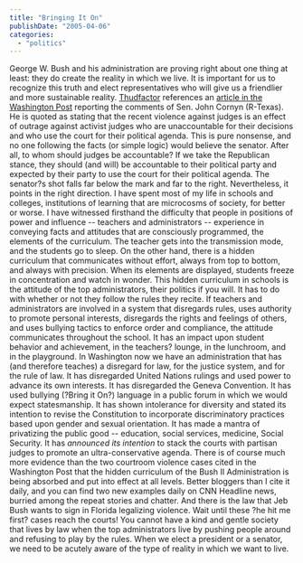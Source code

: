 ```yaml
---
title: "Bringing It On"
publishDate: "2005-04-06"
categories: 
  - "politics"
---
```


George W. Bush and his administration are proving right about one thing at least: they do create the reality in which we live. It is important for us to recognize this truth and elect representatives who will give us a friendlier and more sustainable reality. [Thudfactor](http://www.thudfactor.com) references an [article in the Washington Post](http://www.washingtonpost.com/wp-dyn/articles/A26236-2005Apr4.html) reporting the comments of Sen. John Cornyn (R-Texas). He is quoted as stating that the recent violence against judges is an effect of outrage against activist judges who are unaccountable for their decisions and who use the court for their political agenda. This is pure nonsense, and no one following the facts (or simple logic) would believe the senator. After all, to whom should judges be accountable? If we take the Republican stance, they should (and will) be accountable to their political party and expected by their party to use the court for their political agenda. The senator?s shot falls far below the mark and far to the right. Nevertheless, it points in the right direction. I have spent most of my life in schools and colleges, institutions of learning that are microcosms of society, for better or worse. I have witnessed firsthand the difficulty that people in positions of power and influence -- teachers and administrators -- experience in conveying facts and attitudes that are consciously programmed, the elements of the curriculum. The teacher gets into the transmission mode, and the students go to sleep. On the other hand, there is a hidden curriculum that communicates without effort, always from top to bottom, and always with precision. When its elements are displayed, students freeze in concentration and watch in wonder. This hidden curriculum in schools is the attitude of the top administrators, their politics if you will. It has to do with whether or not they follow the rules they recite. If teachers and administrators are involved in a system that disregards rules, uses authority to promote personal interests, disregards the rights and feelings of others, and uses bullying tactics to enforce order and compliance, the attitude communicates throughout the school. It has an impact upon student behavior and achievement, in the teachers? lounge, in the lunchroom, and in the playground. In Washington now we have an administration that has (and therefore teaches) a disregard for law, for the justice system, and for the rule of law. It has disregarded United Nations rulings and used power to advance its own interests. It has disregarded the Geneva Convention. It has used bullying (?Bring it On?) language in a public forum in which we would expect statesmanship. It has shown intolerance for diversity and stated its intention to revise the Constitution to incorporate discriminatory practices based upon gender and sexual orientation. It has made a mantra of privatizing the public good -- education, social services, medicine, Social Security. It has _announced its intention_ to stack the courts with partisan judges to promote an ultra-conservative agenda. There is of course much more evidence than the two courtroom violence cases cited in the Washington Post that the hidden curriculum of the Bush II Administration is being absorbed and put into effect at all levels. Better bloggers than I cite it daily, and you can find two new examples daily on CNN Headline news, burried among the repeat stories and chatter. And there is the law that Jeb Bush wants to sign in Florida legalizing violence. Wait until these ?he hit me first? cases reach the courts! You cannot have a kind and gentle society that lives by law when the top administrators live by pushing people around and refusing to play by the rules. When we elect a president or a senator, we need to be acutely aware of the type of reality in which we want to live.
